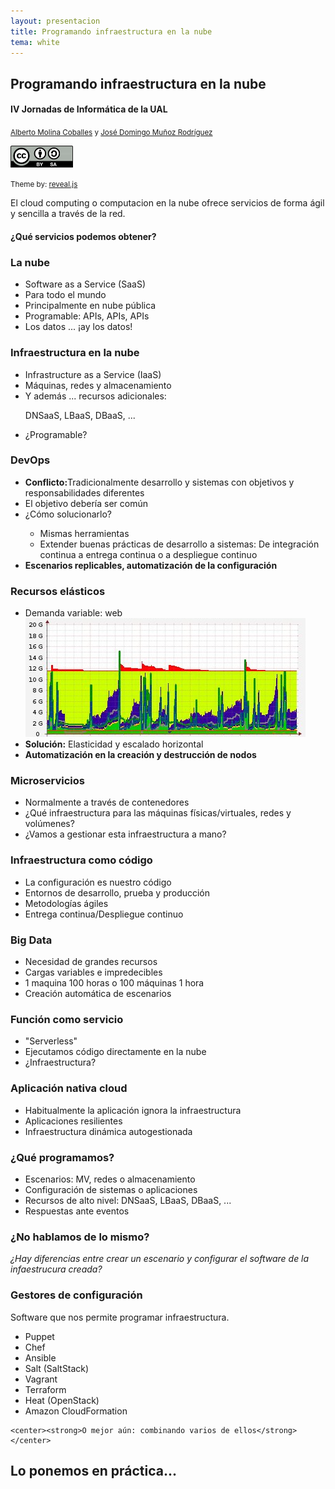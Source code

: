 ```yaml
---
layout: presentacion
title: Programando infraestructura en la nube
tema: white
---
```

<section>
	<h2>Programando infraestructura en la nube</h2>
	<h4>IV Jornadas de Informática de la UAL</h4>
		<small>
		<a href="http://albertomolina.wordpress.com">Alberto Molina Coballes</a> y
		<a href="http://www.josedomingo.org">José Domingo Muñoz Rodríguez</a>
		</small>
	<p>
		<a href="http://creativecommons.org/licenses/by-sa/3.0/">
		<img class="plain" src="img/cc_by_sa.png" width="100px" border="0"/></a>
	</p>
	<p><small>Theme by: <a href="http://lab.hakim.se/reveal-js/#/">reveal.js</a></small></p>
</section>
<section>
	<section>
		<p>El cloud computing o computacion en la nube ofrece servicios de forma ágil y sencilla a través de la red.</p>
		<h4>¿Qué servicios podemos obtener?</h4>
	</section>
	<section>
		<h3>La nube</h3>
		<ul>
		<li>Software as a Service (SaaS)</li>
		<li>Para todo el mundo</li>
		<li>Principalmente en nube pública</li>
		<li>Programable: APIs, APIs, APIs</li>
		<li>Los datos ... ¡ay los datos!</li>
		</ul>
	</section>
	<section>
		<h3>Infraestructura en la nube</h3>
		<ul>
		<li>Infrastructure as a Service (IaaS)</li>
		<li>Máquinas, redes y almacenamiento</li>
		<li>Y además ... recursos adicionales:
		<p>DNSaaS, LBaaS, DBaaS, ...</p></li>
		<li>¿Programable?</li>
		</ul>
	</section>
</section>
<section>
	<section>
		<h3>DevOps</h3>
		<ul>
		<li><strong>Conflicto:</strong>Tradicionalmente desarrollo y sistemas con objetivos y responsabilidades diferentes</li>
		<li>El objetivo debería ser común</li>
		<li>¿Cómo solucionarlo?</li>
		<ul>
			<li>Mismas herramientas</li>
			<li>Extender buenas prácticas de desarrollo a sistemas: De integración continua a entrega continua o a despliegue continuo</li>
		</ul>
		<li><strong>Escenarios replicables, automatización de la configuración</strong></li>
		</ul>
	</section>
	<section>
		<h3>Recursos elásticos</h3>
		<ul>
		<li>Demanda variable: web</li>
		<a href="img/munin-memory-monitoring.jpg"><img  class="plain" src="img/munin-memory-monitoring.jpg" alt="Munin web" /></a>
		<li><strong>Solución:</strong> Elasticidad y escalado horizontal</li>
		<li><strong>Automatización en la creación y destrucción de nodos</strong></li>
		</ul>
	</section>
	<section>
		<h3>Microservicios</h3>
		<ul>
		<li>Normalmente a través de contenedores</li>
		<li>¿Qué infraestructura para las máquinas físicas/virtuales, redes y volúmenes?</li>
		<li>¿Vamos a gestionar esta infraestructura a mano?</li>
		</ul>
	</section>
	<section>
		<h3>Infraestructura como código</h3>
		<ul>
		<li>La configuración es nuestro código</li>
		<li>Entornos de desarrollo, prueba y producción</li>
		<li>Metodologías ágiles</li>
		<li>Entrega continua/Despliegue continuo</li>
		</ul>
	</section>
	<section>
		<h3>Big Data</h3>
		<ul>
		<li>Necesidad de grandes recursos</li>
		<li>Cargas variables e impredecibles</li>
		<li>1 maquina 100 horas o 100 máquinas 1 hora</li>
		<li>Creación automática de escenarios</li>
		</ul>
	</section>
	<section>
		<h3>Función como servicio</h3>
		<ul>
		<li>"Serverless"</li>
		<li>Ejecutamos código directamente en la nube</li>
		<li>¿Infraestructura?</li>
		</ul>
	</section>
	<section>
		<h3>Aplicación nativa cloud</h3>
		<ul>
		<li>Habitualmente la aplicación ignora la infraestructura</li>
		<li>Aplicaciones resilientes</li>
		<li>Infraestructura dinámica autogestionada</li>
		</ul>
	</section>
</section>
<!-- 	<section> -->
<!-- 		<h4>Automatización de la configuración</h4> -->
<!--     <ul> -->
<!--     <li>La automatización es cada vez más habitual en entornos de -->
<!--       infraestructura clásica (máquinas físicas o virtuales)</li> -->
<!--     <li>La automatización es <strong>obligatoria</strong> en -->
<!--       entornos de IaaS donde los elementos se crean y eliminan a -->
<!--       demanda de forma muy rápida</li> -->
<!--   </ul> -->
<!-- </section> -->
<!-- <section> -->
<!--   <h3>¿Por qué programamos la Infraestructura?</h3> -->
<!--   <ul> -->
<!--     <li>En el desplegue moderno de aplicaciones web es indispensable acercar los entornos de desarrollo, prueba y producción. </li> -->
<!--     <li>Por la elasticidad que nos ofrece el Cloud Computing. Los recursos pueden aumentar bajo demanda.</li> -->
<!--     <li>Para menejar tu infraestructura como tu software</li> -->
<!--     <center><h4>DevOps...<em>¿Esoqueloqué?</em></h4></center> -->
<!--   </ul> -->
<!-- </section> -->
<section>
	<section>
		<h3>¿Qué programamos?</h3>
		<ul>
		<li>Escenarios: MV, redes o almacenamiento</li>
		<li>Configuración de sistemas o aplicaciones</li>
		<li>Recursos de alto nivel: DNSaaS, LBaaS, DBaaS, ...</li>
		<li>Respuestas ante eventos</li>
		</ul>
	</section>
	<section>
		<h3>¿No hablamos de lo mismo?</h3>
		<p><em>¿Hay diferencias entre crear un escenario y configurar el software de la infaestrucura creada?</em></p>
	<!-- <center><h1>NO HAY DIFERENCIAS!!!</h1></center> -->
	</section>
</section>

<section>
  <h3>Gestores de configuración</h3>
  <p>Software que nos permite programar infraestructura.</p>
  
  <ul>
	<li>Puppet</li>
	<li>Chef</li>
	<li>Ansible</li>
	<li>Salt (SaltStack)</li>
  <li>Vagrant</li>
  <li>Terraform</li>
  <li>Heat (OpenStack)</li>
  <li>Amazon CloudFormation</li>
  </ul>
  
    <center><strong>O mejor aún: combinando varios de ellos</strong></center>
  
</section>
<section>
  <h1>Lo ponemos en práctica...</h1>
</section>
